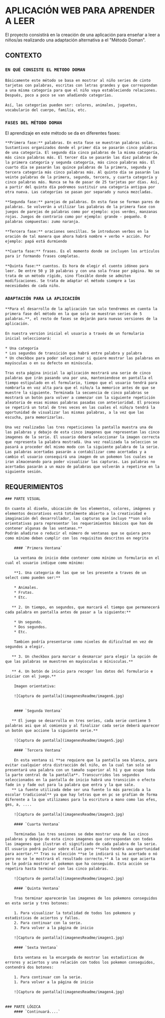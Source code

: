 # APLICACIÓN WEB PARA APRENDER A LEER

El proyecto consistirá en la creación de una aplicación para enseñar a leer a niños/as realizando una adaptación alternativa a el "Método Doman".

## CONTEXTO

### `EN QUÉ CONSISTE EL METODO DOMAN`

    Básicamente este método se basa en mostrar al niño series de cinto tarjetas con palabras, escritas con letras grandes y que correspondan a una misma categoría para que el niño vaya estableciendo relaciones. Después, poco a poco se van añadiendo categorías.

    Así, las categorías pueden ser: colores, animales, juguetes, vocabulario del cuerpo, familia, etc.
    
### `FASES DEL MÉTODO DOMAN`

 El aprendizaje en este método se da en diferentes fases:

    **Primera fase:** palabras. En esta fase se muestran palabras solas. Sustantivos organizados donde el primer día se pasarán cinco palabras de una categoría. El segundo día cinco palabras de la misma categoría, más cinco palabras más. El tercer día se pasarán las diez palabras de la primera categoría y segunda categoría, más cinco palabras más. El cuarto día se pasarán las quince palabras de la primera, segunda y tercera categoría más cinco palabras más. Al quinto día se pasarán las veinte palabras de la primera, segunda, tercera, y cuarta categoría y cinco palabras más. Nunca se ha de pasar de 25 tarjetas por días. Así, a partir del quinto día podremos sustituir una categoría antigua por otra nueva. Las categorías se pasan por separado y nunca mezcladas.

    **Segunda fase:** parejas de palabras. En esta fase se forman pares de palabras. Se volverán a utilizar las palabras de la primera fase con juegos de parejas de palabras como por ejemplo: ojos verdes, manzanas rojas. Juegos de contrario como por ejemplo: grande - pequeño. O palabras compuestas: zumo naranja.

    **Tercera fase:** oraciones sencillas. Se introducen verbos en la oración de tal manera que ahora habrá nombre + verbo + acción. Por ejemplo: papá está durmiendo

    **Cuarta fase:** frases. Es el momento donde se incluyen los artículos para ir formando frases completas.

    **Quinta fase:** cuentos. Es hora de elegir el cuento idóneo para leer. De entre 50 y 10 palabras y con una sola frase por página. No se trata de un método rígido, sino flexible donde se admiten modificaciones. Se trata de adaptar el método siempre a las necesidades de cada niño.

### `ADAPTACIÓN PARA LA APLICACIÓN`

    **Para el desarrollo de la aplicación tan solo tendremos en cuenta la primera fase del método en la que solo se muestran series de 5 palabras.**, el resto de fases se dejarán para nuevas versiones de la aplicación.  

    En nuestra versíon inicial el usuario a través de un formulario inicial seleccionará:

    * Una categoría
    * Los segundos de transición que habrá entre palabra y palabra
    * Un checkbox para poder seleccionar si quiere mostrar las palabras en mayúsculas o en su defecto en minúscula.

    Tras esta página inicial la aplicación mostrará una serie de cinco palabras que irán pasando una por una, manteniendose en pantalla el tiempo estipulado en el formulario, tiempo que el usuario tendrá para nombrarla en voz alta para que el niño/a la memorice antes de que se muestre la siguiente. Terminada la secuencia de cinco palabras se mostrará un botón para volver a comenzar con la siguiente repetición aleatoria de esas mismas palabras pasadas con anterioridad. El proceso se repetirá un total de tres veces en las cuales el niño/a tendrá la oportunidad de visualizar las mismas palabras, a la vez que las escucha, para memorizarlas.

    Una vez realizadas las tres repeticiones la pantalla muestra una de las palabras y debajo de esta cinco imagenes que representan las cinco imagenes de la serie. El usuario deberá seleccionar la imagen correcta que representa la palabra mostradá. Una vez realizada la seleccion se pasará a proceder del mismo modo con la siguiente palabra de la serie. Las palabras acertadas pasarán a contabilizar como acertadas y a cambio el usuario consequirá una imagen de un pokemon los cuales se iran almacenando para poder visualizar las capturas. Las palabras no acertadas pasarán a un mazo de palabras que volverán a repetirse en la siguiente sesión.

## REQUERIMIENTOS

    ### PARTE VISUAL

    En cuanto al diseño, ubicación de los elementos, colores, imágenes y elementos decorativos está totalmente abierto a la creatividad e imaginación del desarrollador, las capturas que incluyo **son solo orientativas para representar los requerimientos básicos que han de contener algunas de las ventanas.** 
    Podrán añadirse o reducir el número de ventanas que se quiera pero como mínimo deben cumplir con los requisitos descritos en negrita

        #### `Primera Ventana`

        La ventana de inicio debe contener como mínimo un formulario en el cual el usuario indique como mínimo:
        
        **1. Una categoria de las que se les presente a traves de un select como pueden ser:**

        * Animales.  
        * Frutas.  
        * Etc. 

       ** 2. Un tiempo, en segundos, que marcará el tiempo que permanecerá cada palabra en pantalla antes de pasar a la siguiente:**

        * Un segundo.
        * Dos segundos.
        * Etc. 

        Tambien podría presentarse como niveles de dificultad en vez de segundos a elegir.

       ** 3. Un checkbox para marcar o desmarcar para elegir la opción de que las palabras se muestren en mayúsculas o mínisculas.**

       ** 4. Un botón de inicio para recoger los datos del formulario e iniciar con el juego.**

        Imagen orientativa:

        ![Captura de pantalla](imagenesReadme/imagen6.jpg)


        #### `Segunda Ventana`

       ** El juego se desarrolla en tres series, cada serie contiene 5 palabras asi que al comienzo y al finalizar cada serie deberá aparecer un botón que accione la siguiente serie.**

        ![Captura de pantalla](imagenesReadme/imagen5.jpg)
       
        #### `Tercera Ventana`

        En esta ventana si **se requiere que la pantalla sea blanca, para evitar cualquier otra distracción del niño, en la cual tan solo se presentará una palabra con un tamaño superior al h1 y que ocupe toda la parte central de la pantalla**. Transcurridos los segundos seleccionados en la pantalla de inicio habrá una transición o efecto fade in y fade out para la palabra que entra y la que sale.
       ** La fuente utilizada debe ser una fuente lo más parecida a la escolar tradicional** ya que hay letras que en pc se grafían de forma diferente a la que utilizamos para la escritura a mano como las efes, ges, a, ....

        ![Captura de pantalla](imagenesReadme/imagen3.jpg)
        
        #### `Cuarta Ventana`

        Terminadas las tres sesiones se debe mostrar una de las cinco palabras y debajo de esta cinco imagenes que correspondan con todas las imagenes que ilustran el significado de cada palabra de la serie. El usuario podrá pulsar sobre ellas pero **solo tendrá una oportunidad para acertar.** Tras su elección **se le indicará si ha acertado o nó pero no se le mostrará el resultado correcto.** A la vez que acierta se le podría mostrar el pokemon que ha conseguido. Esta acción se repetira hasta terminar con las cinco palabras.

        ![Captura de pantalla](imagenesReadme/imagen2.jpg)

        #### `Quinta Ventana`

        Tras terminar aparecerán las imagenes de los pokemons conseguidos en esta serie y tres botones:

        1. Para visualizar la totalidad de todos los pokemons y estadisticas de aciertos y fallos.
        2. Para continuar con la serie.
        3. Para volver a la página de inicio

        ![Captura de pantalla](imagenesReadme/imagen1.jpg)

        #### `Sexta Ventana`

        Esta ventana es la encargada de mostrar las estadisticas de errores y aciertos y una relación con todos los pokemon conseguidos, contendrá dos botones:

        1. Para continuar con la serie.
        1. Para volver a la página de inicio

        ![Captura de pantalla](imagenesReadme/imagen4.jpg)
        

    ### PARTE LÓGICA
        #### `Continuará....` 